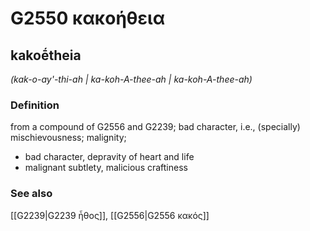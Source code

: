 # G2550 κακοήθεια

## kakoḗtheia

_(kak-o-ay'-thi-ah | ka-koh-A-thee-ah | ka-koh-A-thee-ah)_

### Definition

from a compound of G2556 and G2239; bad character, i.e., (specially) mischievousness; malignity; 

- bad character, depravity of heart and life
- malignant subtlety, malicious craftiness

### See also

[[G2239|G2239 ἦθος]], [[G2556|G2556 κακός]]
